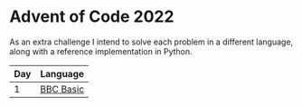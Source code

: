 # Advent of Code 2022

As an extra challenge I intend to solve each problem in a different language,
along with a reference implementation in Python.

| Day | Language                                           |
|-----|----------------------------------------------------|
| 1   | [BBC Basic](https://www.bbcbasic.co.uk/index.html) |
